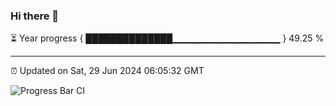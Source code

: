 ### Hi there 👋

⏳ Year progress { ██████████████▁▁▁▁▁▁▁▁▁▁▁▁▁▁▁▁ } 49.25 %

---

⏰ Updated on Sat, 29 Jun 2024 06:05:32 GMT

![Progress Bar CI](https://github.com/liununu/liununu/workflows/Progress%20Bar%20CI/badge.svg)
